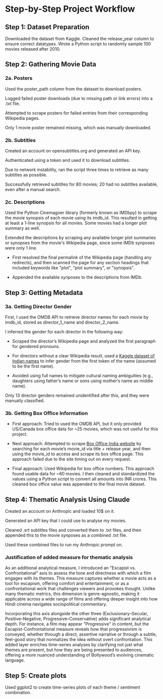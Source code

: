 # Step-by-Step Project Workflow

## Step 1: Dataset Preparation
Downloaded the dataset from Kaggle. Cleaned the release_year column to ensure correct datatypes. Wrote a Python script to randomly sample 100 movies released after 2010.

## Step 2: Gathering Movie Data
### 2a. Posters
Used the poster_path column from the dataset to download posters.

Logged failed poster downloads (due to missing path or link errors) into a .txt file.

Attempted to scrape posters for failed entries from their corresponding Wikipedia pages.

Only 1 movie poster remained missing, which was manually downloaded.

### 2b. Subtitles
Created an account on opensubtitles.org and generated an API key.

Authenticated using a token and used it to download subtitles.

Due to network instability, ran the script three times to retrieve as many subtitles as possible.

Successfully retrieved subtitles for 80 movies; 20 had no subtitles available, even after a manual search.

### 2c. Descriptions
Used the Python Cinemagoer library (formerly known as IMDbpy) to scrape the movie synopsis of each movie using its imdb_id. This resulted in getting at least a 1-line synopsis for all movies. Some movies had a longer plot summary as well.

Extended the descriptions by scraping any available longer plot summaries or synopses from the movie's Wikipedia page, since some IMDb synposes were only 1 line. 

- First resolved the final permalink of the Wikipedia page (handling any redirects), and then scanned the page for any section headings that included keywords like "plot", "plot summary", or "synopsis".

- Appended the available synposes to the descriptions from IMDb.


## Step 3: Getting Metadata
### 3a. Getting Director Gender

First, I used the OMDB API to retrieve director names for each movie by imdb_id, stored as director_1_name and director_2_name.

I inferred the gender for each director in the following way:

- Scraped the director’s Wikipedia page and analyzed the first paragraph for gendered pronouns.

- For directors without a clear Wikipedia result, used a [Kaggle dataset of Indian names](https://www.kaggle.com/datasets/shubhamuttam/indian-names-by-gender) to infer gender from the first token of the name (assumed to be the first name).

- Avoided using full names to mitigate cultural naming ambiguities (e.g., daughters using father’s name or sons using mother’s name as middle name).

Only 13 director genders remained unidentified after this, and they were manually classified.

### 3b. Getting Box Office Information
- First approach: Tried to used the OMDB API, but it only provided US/Canada box office data for ~25 movies, which was not useful for this project.

- Next approach: Attempted to scrape [Box Office India website](boxofficeindia.com) by searching for each movie’s movie_id via title + release year, and then using the movie_id to access and scrape its box office page. This approach failed due to the site timing out on every request.

- Final approach: Used Wikipedia for box office numbers. This approach found usable data for ~60 movies. I then cleaned and standardized the values using a Python script to convert all amounts into INR crores. This cleaned box office value was appended to the final movie dataset.

## Step 4: Thematic Analysis Using Claude
Created an account on Anthropic and loaded 10$ on it. 

Generated an API key that I could use to analyse my movies.

Cleaned .srt subtitles files and converted them to .txt files, and then appended this to the movie synposes as a combined .txt file.

Used these combined files to run my Anthropic prompt on.

### Justification of added measure for thematic analysis
As an additional analytical measure, I introduced an "Escapist vs. Confrontational" axis to assess the tone and directness with which a film engages with its themes. This measure captures whether a movie acts as a tool for escapism, offering comfort and entertainment, or as a confrontational work that challenges viewers and provokes thought. Unlike many thematic metrics, this dimension is genre-agnostic, making it applicable across a wide range of films and offering deeper insight into how Hindi cinema navigates sociopolitical commentary.

Incorporating this axis alongside the other three (Exclusionary–Secular, Positive–Negative, Progressive–Conservative) adds significant analytical depth. For instance, a film may appear "Progressive" in content, but the Escapist-Confrontational measure reveals how that progressivism is conveyed, whether through a direct, assertive narrative or through a subtle, feel-good story that normalizes the idea without overt confrontation. This added layer enriches time-series analyses by clarifying not just what themes are present, but how they are being presented to audiences, offering a more nuanced understanding of Bollywood’s evolving cinematic language.

## Step 5: Create plots
Used ggplot2 to create time-series plots of each theme / sentiment combination.
